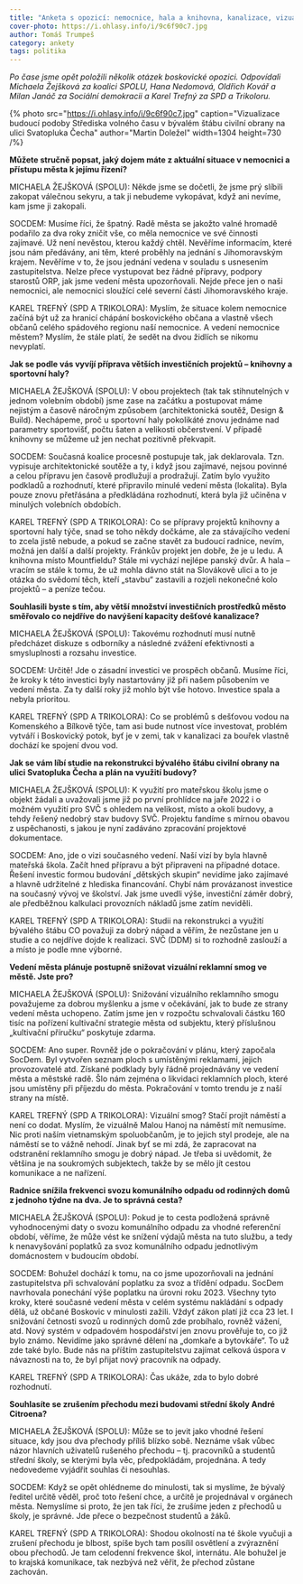 ```yaml
---
title: "Anketa s opozicí: nemocnice, hala a knihovna, kanalizace, vizuální smog či svoz odpadu"
cover-photo: https://i.ohlasy.info/i/9c6f90c7.jpg
author: Tomáš Trumpeš
category: ankety
tags: politika
---
```


*Po čase jsme opět položili několik otázek boskovické opozici. Odpovídali Michaela Žejšková za koalici SPOLU, Hana Nedomová, Oldřich Kovář a Milan Janáč za Sociální demokracii a Karel Trefný za SPD a Trikoloru.*

{% photo src="https://i.ohlasy.info/i/9c6f90c7.jpg" caption="Vizualizace budoucí podoby Střediska volného času v bývalém štábu civilní obrany na ulici Svatopluka Čecha" author="Martin Doležel" width=1304 height=730 /%}

**Můžete stručně popsat, jaký dojem máte z aktuální situace v nemocnici a přístupu města k jejímu řízení?**

MICHAELA ŽEJŠKOVÁ (SPOLU): Někde jsme se dočetli, že jsme prý slíbili zakopat válečnou sekyru, a tak ji nebudeme vykopávat, když ani nevíme, kam jsme ji zakopali. 

SOCDEM: Musíme říci, že špatný. Radě města se jakožto valné hromadě podařilo za dva roky zničit vše, co měla nemocnice ve své činnosti zajímavé. Už není nevěstou, kterou každý chtěl. Nevěříme informacím, které jsou nám předávány, ani těm, které proběhly na jednání s Jihomoravským krajem. Nevěříme v to, že jsou jednání vedena v souladu s usnesením zastupitelstva. Nelze přece vystupovat bez řádné přípravy, podpory starostů ORP, jak jsme vedení města upozorňovali. Nejde přece jen o naši nemocnici, ale nemocnici sloužící celé severní části Jihomoravského kraje.

KAREL TREFNÝ (SPD A TRIKOLORA): Myslím, že situace kolem nemocnice začíná být už za hranicí chápání boskovického občana a vlastně všech občanů celého spádového regionu naší nemocnice. A vedení nemocnice městem? Myslím, že stále platí, že sedět na dvou židlích se nikomu nevyplatí.

**Jak se podle vás vyvíjí příprava větších investičních projektů – knihovny a sportovní haly?**

MICHAELA ŽEJŠKOVÁ (SPOLU): V obou projektech (tak tak stihnutelných v jednom volebním období) jsme zase na začátku a postupovat máme nejistým a časově náročným způsobem (architektonická soutěž, Design & Build). Nechápeme, proč u sportovní haly pokolikáté znovu jednáme nad parametry sportovišť, počtu šaten a velikosti občerstvení. V případě knihovny se můžeme už jen nechat pozitivně překvapit.

SOCDEM: Současná koalice procesně postupuje tak, jak deklarovala. Tzn. vypisuje architektonické soutěže a ty, i když jsou zajímavé, nejsou povinné a celou přípravu jen časově prodlužují a prodražují. Zatím bylo využito podkladů a rozhodnutí, které připravilo minulé vedení města (lokalita). Byla pouze znovu přetřásána a předkládána rozhodnutí, která byla již učiněna v minulých volebních obdobích.

KAREL TREFNÝ (SPD A TRIKOLORA): Co se přípravy projektů knihovny a sportovní haly týče, snad se toho někdy dočkáme, ale za stávajícího vedení to zcela jistě nebude, a pokud se začne stavět za budoucí radnice, nevím, možná jen další a další projekty. Fránkův projekt jen dobře, že je u ledu. A knihovna místo Mountfieldu? Stále mi vychází nejlépe panský dvůr. A hala – vracím se stále k tomu, že už mohla dávno stát na Slovákově ulici a to je otázka do svědomí těch, kteří „stavbu“ zastavili a rozjeli nekonečné kolo projektů – a peníze tečou.

**Souhlasili byste s tím, aby větší množství investičních prostředků město směřovalo co nejdříve do navýšení kapacity dešťové kanalizace?**

MICHAELA ŽEJŠKOVÁ (SPOLU): Takovému rozhodnutí musí nutně předcházet diskuze s odborníky a následné zvážení efektivnosti a smysluplnosti a rozsahu investice.

SOCDEM: Určitě\! Jde o zásadní investici ve prospěch občanů. Musíme říci, že kroky k této investici byly nastartovány již při našem působením ve vedení města. Za ty další roky již mohlo být vše hotovo. Investice spala a nebyla prioritou.

KAREL TREFNÝ (SPD A TRIKOLORA): Co se problémů s dešťovou vodou na Komenského a Bílkově týče, tam asi bude nutnost více investovat, problém vytváří i Boskovický potok, byť je v zemi, tak v kanalizaci za bouřek vlastně dochází ke spojení dvou vod.

**Jak se vám líbí studie na rekonstrukci bývalého štábu civilní obrany na ulici Svatopluka Čecha a plán na využití budovy?**

MICHAELA ŽEJŠKOVÁ (SPOLU): K využití pro mateřskou školu jsme o objekt žádali a uvažovali jsme již po první prohlídce na jaře 2022 i o možném využití pro SVČ s ohledem na velikost, místo a okolí budovy, a tehdy řešený nedobrý stav budovy SVČ. Projektu fandíme s mírnou obavou z uspěchanosti, s jakou je nyní zadáváno zpracování projektové dokumentace.

SOCDEM: Ano, jde o vizi současného vedení. Naší vizí by byla hlavně mateřská škola. Začít hned přípravu a být připraveni na případné dotace. Řešení investic formou budování „dětských skupin“ nevidíme jako zajímavé a hlavně udržitelné z hlediska financování. Chybí nám provázanost investice na současný vývoj ve školství. Jak jsme uvedli výše, investiční záměr dobrý, ale předběžnou kalkulaci provozních nákladů jsme zatím neviděli.

KAREL TREFNÝ (SPD A TRIKOLORA): Studii na rekonstrukci a využití bývalého štábu CO považuji za dobrý nápad a věřím, že nezůstane jen u studie a co nejdříve dojde k realizaci. SVČ (DDM) si to rozhodně zaslouží a a místo je podle mne výborné.

**Vedení města plánuje postupně snižovat vizuální reklamní smog ve městě. Jste pro?**

MICHAELA ŽEJŠKOVÁ (SPOLU): Snižování vizuálního reklamního smogu považujeme za dobrou myšlenku a jsme v očekávání, jak to bude ze strany vedení města uchopeno. Zatím jsme jen v rozpočtu schvalovali částku 160 tisíc na pořízení kultivační strategie města od subjektu, který příslušnou „kultivační příručku“ poskytuje zdarma.

SOCDEM: Ano super. Rovněž jde o pokračování v plánu, který započala SocDem. Byl vytvořen seznam ploch s umístěnými reklamami, jejich provozovatelé atd. Získané podklady byly řádně projednávány ve vedení města a městské radě. Šlo nám zejména o likvidaci reklamních ploch, které jsou umístěny při příjezdu do města. Pokračování v tomto trendu je z naší strany na místě.

KAREL TREFNÝ (SPD A TRIKOLORA): Vizuální smog? Stačí projít náměstí a není co dodat. Myslím, že vizuálně Malou Hanoj na náměstí mít nemusíme. Nic proti naším vietnamským spoluobčanům, je to jejich styl prodeje, ale na náměstí se to vážně nehodí. Jinak byť se mi zdá, že zapracovat na odstranění reklamního smogu je dobrý nápad. Je třeba si uvědomit, že většina je na soukromých subjektech, takže by se mělo jít cestou komunikace a ne nařízení.

**Radnice snížila frekvenci svozu komunálního odpadu od rodinných domů z jednoho týdne na dva. Je to správná cesta?**

MICHAELA ŽEJŠKOVÁ (SPOLU): Pokud je to cesta podložená správně vyhodnocenými daty o svozu komunálního odpadu za vhodné referenční období, věříme, že může vést ke snížení výdajů města na tuto službu, a tedy k nenavyšování poplatků za svoz komunálního odpadu jednotlivým domácnostem v budoucím období.

SOCDEM: Bohužel dochází k tomu, na co jsme upozorňovali na jednání zastupitelstva při schvalování poplatku za svoz a třídění odpadu. SocDem navrhovala ponechání výše poplatku na úrovni roku 2023\. Všechny tyto kroky, které současné vedení města v celém systému nakládání s odpady dělá, už občané Boskovic v minulosti zažili. Vždyť zákon platí již cca 23 let. I snižování četnosti svozů u rodinných domů zde probíhalo, rovněž vážení, atd. Nový systém v odpadovém hospodářství jen znovu prověřuje to, co již bylo známo. Nevidíme jako správné dělení na „domkaře a bytovkáře“. To už zde také bylo. Bude nás na příštím zastupitelstvu zajímat celková úspora v návaznosti na to, že byl přijat nový pracovník na odpady.

KAREL TREFNÝ (SPD A TRIKOLORA): Čas ukáže, zda to bylo dobré rozhodnutí.

**Souhlasíte se zrušením přechodu mezi budovami střední školy André Citroena?**

MICHAELA ŽEJŠKOVÁ (SPOLU): Může se to jevit jako vhodné řešení situace, kdy jsou dva přechody příliš blízko sobě. Neznáme však vůbec názor hlavních uživatelů rušeného přechodu – tj. pracovníků a studentů střední školy, se kterými byla věc, předpokládám, projednána. A tedy nedovedeme vyjádřit souhlas či nesouhlas.

SOCDEM: Když se opět ohlédneme do minulosti, tak si myslíme, že bývalý ředitel určitě věděl, proč toto řešení chce, a určitě je projednával v orgánech města. Nemyslíme si proto, že jen tak říci, že zrušíme jeden z přechodů u školy, je správné. Jde přece o bezpečnost studentů a žáků. 

KAREL TREFNÝ (SPD A TRIKOLORA): Shodou okolností na té škole vyučuji a zrušení přechodu je blbost, spíše bych tam posílil osvětlení a zvýraznění obou přechodů. Je tam celodenní frekvence škol, internátu. Ale bohužel je to krajská komunikace, tak nezbývá než věřit, že přechod zůstane zachován.